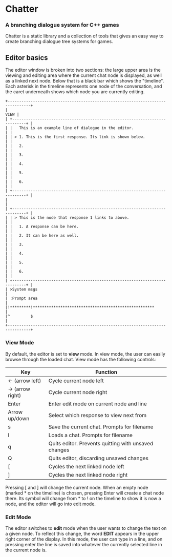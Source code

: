 # Chatter

### A branching dialogue system for C++ games

Chatter is a static library and a collection of tools that gives an easy way to create branching dialogue tree systems for games.

## Editor basics

The editor window is broken into two sections: the large upper area is the viewing and editing area where the current chat node is displayed, as well as a linked next node. Below that is a black bar which shows the "timeline". Each asterisk in the timeline represents one node of the conversation, and the caret underneath shows which node you are currently editing.

```
+--------------------------------------------------------------------------------+
|                                                                           VIEW |
| +----------------------------------------------------------------------------+ |
| |   This is an example line of dialogue in the editor.                       | |
| | > 1. This is the first response. Its link is shown below.                  | |
| |   2.                                                                       | |
| |   3.                                                                       | |
| |   4.                                                                       | |
| |   5.                                                                       | |
| |   6.                                                                       | |
| +----------------------------------------------------------------------------+ |
|                                                                                |
| +----------------------------------------------------------------------------+ |
| | > This is the node that response 1 links to above.                         | |
| |   1. A response can be here.                                               | |
| |   2. It can be here as well.                                               | |
| |   3.                                                                       | |
| |   4.                                                                       | |
| |   5.                                                                       | |
| |   6.                                                                       | |
| +----------------------------------------------------------------------------+ |
| >System msgs                                                                   |
| :Prompt area                                                                   |
|!*********!*****************************************************                |
|^         $                                                                     |
+--------------------------------------------------------------------------------+

```

### View Mode

By default, the editor is set to **view** mode. In view mode, the user can easily browse through the loaded chat. View mode has the following controls:

| Key | Function |
| --- | -------- |
| <- (arrow left) | Cycle current node left |
| -> (arrow right) | Cycle current node right |
| Enter | Enter edit mode on current node and line |
| Arrow up/down | Select which response to view next from |
| s | Save the current chat. Prompts for filename |
| l | Loads a chat. Prompts for filename |
| q | Quits editor. Prevents quitting with unsaved changes |
| Q | Quits editor, discarding unsaved changes |
| [ | Cycles the next linked node left |
| ] | Cycles the next linked node right |


Pressing [ and ] will change the current node. When an empty node (marked * on the timeline) is chosen, pressing Enter will create a chat node there. Its symbol will change from * to ! on the timeline to show it is now a node, and the editor will go into edit mode.

### Edit Mode

The editor switches to **edit** mode when the user wants to change the text on a given node. To reflect this change, the word **EDIT** appears in the upper right corner of the display. In this mode, the user can type in a line, and on pressing enter the line is saved into whatever the currently selected line in the current node is.
